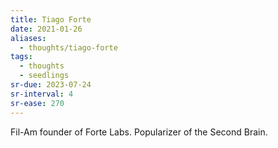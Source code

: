 ```yaml
---
title: Tiago Forte
date: 2021-01-26
aliases:
  - thoughts/tiago-forte
tags:
  - thoughts
  - seedlings
sr-due: 2023-07-24
sr-interval: 4
sr-ease: 270
---
```

Fil-Am founder of Forte Labs. Popularizer of the Second Brain.
